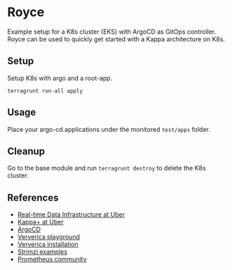 # Royce

Example setup for a K8s cluster (EKS) with ArgoCD as GitOps controller.  
Royce can be used to quickly get started with a Kappa architecture on K8s.

## Setup

Setup K8s with argo and a root-app.
```
terragrunt run-all apply
```

## Usage

Place your argo-cd applications under the monitored `test/apps` folder.

## Cleanup

Go to the base module and run `terragrunt destroy` to delete the K8s cluster.

## References
* [Real-time Data Infrastructure at Uber](https://arxiv.org/pdf/2104.00087.pdf)
* [Kappa+ at Uber](https://www.youtube.com/watch?v=4qSlsYogALo)
* [ArgoCD](https://argo-cd.readthedocs.io/en/stable/)
* [Ververica playground](https://github.com/ververica/ververica-platform-playground)
* [Ververica installation](https://docs.ververica.com/installation/helm/index.html)
* [Strimzi examples](https://github.com/strimzi/strimzi-kafka-operator/tree/0.26.0/examples)
* [Prometheus community](https://github.com/prometheus-community/helm-charts)